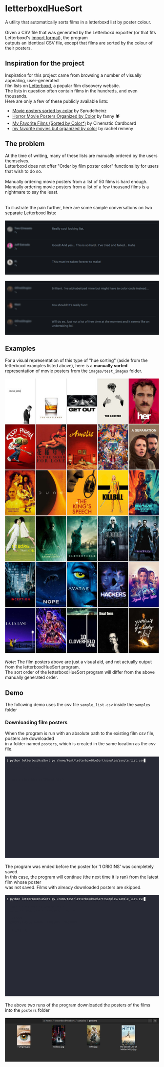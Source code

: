 # letterboxdHueSort

A utility that automatically sorts films in a letterboxd list by poster colour.
\
\
Given a CSV file that was generated by the Letterboxd exporter (or that fits Letterboxd's [import format](https://letterboxd.com/about/importing-data/)), the program
\
outputs an identical CSV file, except that films are sorted by the colour of their posters.

## Inspiration for the project

Inspiration for this project came from browsing a number of visually appealing, user-generated
\
film lists on [Letterboxd](https://letterboxd.com/), a popular film discovery website.
\
The lists in question often contain films in the hundreds, and even thousands.
\
Here are only a few of these publicly available lists:

- [Movie posters sorted by color](https://letterboxd.com/sprudelheinz/list/movie-posters-sorted-by-color/) by Sprudelheinz
- [Horror Movie Posters Organized by Color](https://letterboxd.com/cwspnn/list/horror-movie-posters-organized-by-color-1/) by  fanny 🕷
- [My Favorite Films (Sorted by Color*)](https://letterboxd.com/cinemacardboard/list/my-favorite-films-sorted-by-color/) by  Cinematic Cardboard
- [my favorite movies but organized by color](https://letterboxd.com/rachel_remeny/list/my-favorite-movies-but-organized-by-color/) by  rachel remeny

## The problem

At the time of writing, many of these lists are manually ordered by the users themselves.
\
Letterboxd does not offer "Order by film poster color" functionality for users that wish to do so.
\
\
Manually ordering movie posters from a list of 50 films is hard enough.
\
Manually ordering movie posters from a list of a few thousand films is a nightmare to say the least.
\
\
\
To illustrate the pain further, here are some sample conversations on two separate Letterboxd lists:
\
\
![user-tried-to-sort-by-color-but-failed](images/problem-to-solve/tried-and-failed.jpeg)
\
\
![user-does-not-have-free-time-to-sort-by-color](images/problem-to-solve/no-free-time.jpeg)

## Examples

For a visual representation of this type of "hue sorting" (aside from the letterboxd examples listed above), here is a **manually sorted**
\
representation of movie posters from the `images/test_images` folder.
\
\
![approximate-order-of-manually-sorted-film-posters](images/manual-sort-examples/manual-sort-of-test-images.jpg)
\
\
_Note_: The film posters above are just a visual aid, and not actually output from the letterboxdHueSort program.
\
The sort order of the letterboxdHueSort program will differ from the above manually generated order.

## Demo

The following demo uses the csv file `sample_list.csv` inside the `samples` folder

### Downloading film posters

When the program is run with an absolute path to the existing film csv file, posters are downloaded
\
in a folder named `posters`, which is created in the same location as the csv file.
\
\
![posters-being-downloaded-into-posters-folder](images/gifs/get-posters.gif)
\
\
The program was ended before the poster for 'I ORIGINS' was completely saved.
\
In this case, the program will continue (the next time it is ran) from the latest film whose poster
\
was not saved. Films with already downloaded posters are skipped.
\
\
![existing-posters-being-skipped](images/gifs/skip-posters.gif)
\
\
The above two runs of the program downloaded the posters of the films into the `posters` folder
\
\
![posters-downloaded-into-the-posters-folder](images/posters-folder/downloaded-posters.png)
